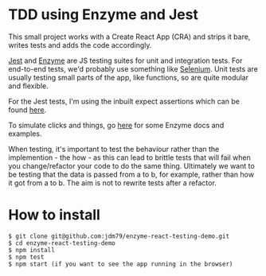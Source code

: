 # TDD using Enzyme and Jest

This small project works with a Create React App (CRA) and strips it bare, writes tests and adds the code accordingly. 

[Jest](https://jestjs.io/en/) and [Enzyme](https://airbnb.io/enzyme/) are JS testing suites for unit and integration tests. For end-to-end tests, we'd probably use something like [Selenium](https://www.seleniumhq.org/). Unit tests are usually testing small parts of the app, like functions, so are quite modular and flexible.

For the Jest tests, I'm using the inbuilt expect assertions which can be found [here](https://jestjs.io/docs/en/expect).

To simulate clicks and things, go [here](https://airbnb.io/enzyme/docs/api/ShallowWrapper/simulate.html) for some Enzyme docs and examples.

When testing, it's important to test the behaviour rather than the implemention - the how - as this can lead to brittle tests that will fail when you change/refactor your code to do the same thing. Ultimately we want to be testing that the data is passed from a to b, for example, rather than how it got from a to b. The aim is not to rewrite tests after a refactor.

# How to install

```
$ git clone git@github.com:jdm79/enzyme-react-testing-demo.git
$ cd enzyme-react-testing-demo
$ npm install
$ npm test
$ npm start (if you want to see the app running in the browser)
```